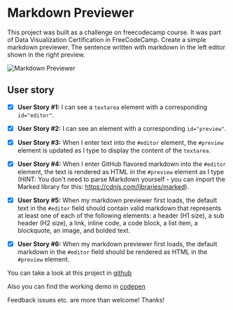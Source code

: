 # Markdown Previewer

This project was built as a challenge on freecodecamp course. It was part of Data Visualization Certification in FreeCodeCamp.
Create a simple markdown previewer. The sentence written with markdown in the left editor shown in the right preview. 

![Markdown Previewer](https://res.cloudinary.com/drpcjt13x/image/upload/v1603038478/Proyectos/Markdown%20Previewer/mockup_e8trh4.jpg "Markdown Previewer project")

## User story

- [x] **User Story #1:** I can see a `textarea` element with a corresponding `id="editor"`.

- [x] **User Story #2:** I can see an element with a corresponding `id="preview"`.

- [x] **User Story #3:** When I enter text into the `#editor` element, the `#preview` element is updated as I type to display the content of the `textarea`.

- [x] **User Story #4:** When I enter GitHub flavored markdown into the `#editor` element, the text is rendered as HTML in the `#preview` element as I type (HINT: You don't need to parse Markdown yourself - you can import the Marked library for this: https://cdnjs.com/libraries/marked).

- [x] **User Story #5:** When my markdown previewer first loads, the default text in the `#editor` field should contain valid markdown that represents at least one of each of the following elements: a header (H1 size), a sub header (H2 size), a link, inline code, a code block, a list item, a blockquote, an image, and bolded text.

- [x] **User Story #6:** When my markdown previewer first loads, the default markdown in the `#editor` field should be rendered as HTML in the `#preview` element.




You can take a look at this project in [github](https://guacig.github.io/markdown-previewer/)

Also you can find the working demo in [codepen](https://codepen.io/GuaciG/full/abzaGYy)

Feedback issues etc. are more than welcome! Thanks!